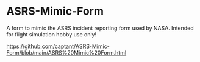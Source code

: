 # ASRS-Mimic-Form
A form to mimic the ASRS incident reporting form used by NASA. Intended for flight simulation hobby use only!

https://github.com/captant/ASRS-Mimic-Form/blob/main/ASRS%20Mimic%20Form.html
